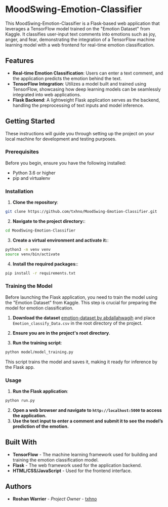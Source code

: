 # MoodSwing-Emotion-Classifier

This MoodSwing-Emotion-Classifier is a Flask-based web application that leverages a TensorFlow model trained on the "Emotion Dataset" from Kaggle. It classifies user-input text comments into emotions such as joy, anger, and fear, demonstrating the integration of a TensorFlow machine learning model with a web frontend for real-time emotion classification.

## Features

- **Real-time Emotion Classification**: Users can enter a text comment, and the application predicts the emotion behind the text.
- **TensorFlow Integration**: Utilizes a model built and trained using TensorFlow, showcasing how deep learning models can be seamlessly integrated into web applications.
- **Flask Backend**: A lightweight Flask application serves as the backend, handling the preprocessing of text inputs and model inference.

## Getting Started

These instructions will guide you through setting up the project on your local machine for development and testing purposes.

### Prerequisites

Before you begin, ensure you have the following installed:

- Python 3.6 or higher
- pip and virtualenv

### Installation

1. **Clone the repository**:
   
```bash
git clone https://github.com/txhno/MoodSwing-Emotion-Classifier.git
```

2. **Navigate to the project directory:**:

```bash
cd MoodSwing-Emotion-Classifier
```

3. **Create a virtual environment and activate it:**:

```bash
python3 -m venv venv
source venv/bin/activate
```

4. **Install the required packages:**:

```bash
pip install -r requirements.txt
```

### Training the Model

Before launching the Flask application, you need to train the model using the "Emotion Dataset" from Kaggle. This step is crucial for preparing the model for emotion classification.

1. **Download the dataset** [emotion-dataset by abdallahwagih](https://www.kaggle.com/datasets/abdallahwagih/emotion-dataset) and place `Emotion_classify_Data.csv` in the root directory of the project.

2. **Ensure you are in the project's root directory**.

3. **Run the training script**:

```bash
python model/model_training.py
```
This script trains the model and saves it, making it ready for inference by the Flask app.

### Usage
1. **Run the Flask application**:

```bash
python run.py
```
2. **Open a web browser and navigate to `http://localhost:5000` to access the application.**
3. **Use the text input to enter a comment and submit it to see the model’s prediction of the emotion.**

## Built With

- **TensorFlow** - The machine learning framework used for building and training the emotion classification model.
- **Flask** - The web framework used for the application backend.
- **HTML/CSS/JavaScript** - Used for the frontend interface.

## Authors

- **Roshan Warrier** - *Project Owner* - [txhno](https://github.com/txhno)
